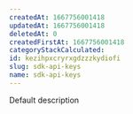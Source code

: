 ```yaml
---
createdAt: 1667756001418
updatedAt: 1667756001418
deletedAt: 0
createdFirstAt: 1667756001418
categoryStackCalculated: 
id: kezihpxcryrxgdzzzkydiofi
slug: sdk-api-keys
name: sdk-api-keys
---
```


Default description